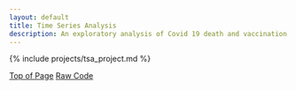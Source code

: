 ```yaml
---
layout: default
title: Time Series Analysis
description: An exploratory analysis of Covid 19 death and vaccination data
---
```


{% include projects/tsa_project.md %}

<div class="btn-container flex-parent jc-center">
    <span><a href="#page-top" class="btn margin-right text-uppercase">Top of Page</a></span>
    <span><a href="https://github.com/benjamin-j-cooper/covid-19_timeseries_analysis.git" class="btn text-uppercase" target="_blank">Raw Code</a></span>
</div>